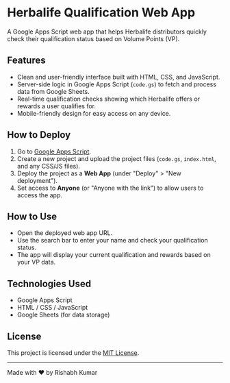 # Herbalife Qualification Web App

A Google Apps Script web app that helps Herbalife distributors quickly check their qualification status based on Volume Points (VP).

## Features

- Clean and user-friendly interface built with HTML, CSS, and JavaScript.
- Server-side logic in Google Apps Script (`code.gs`) to fetch and process data from Google Sheets.
- Real-time qualification checks showing which Herbalife offers or rewards a user qualifies for.
- Mobile-friendly design for easy access on any device.

## How to Deploy

1. Go to [Google Apps Script](https://script.google.com/).
2. Create a new project and upload the project files (`code.gs`, `index.html`, and any CSS/JS files).
3. Deploy the project as a **Web App** (under "Deploy" > "New deployment").
4. Set access to **Anyone** (or "Anyone with the link") to allow users to access the app.

## How to Use

- Open the deployed web app URL.
- Use the search bar to enter your name and check your qualification status.
- The app will display your current qualification and rewards based on your VP data.

## Technologies Used

- Google Apps Script
- HTML / CSS / JavaScript
- Google Sheets (for data storage)

## License

This project is licensed under the [MIT License](LICENSE).

---

Made with ❤️ by Rishabh Kumar

